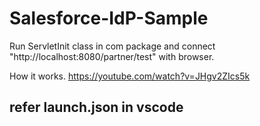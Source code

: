# Salesforce-IdP-Sample


Run ServletInit class in com package and connect "http://localhost:8080/partner/test" with browser.

How it works. https://youtube.com/watch?v=JHgv2ZIcs5k

## refer launch.json in vscode

